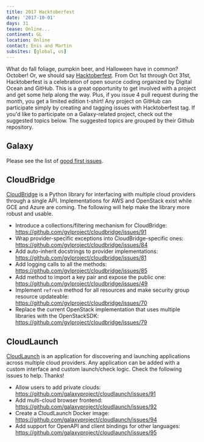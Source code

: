 ```yaml
---
title: 2017 Hacktoberfest
date: '2017-10-01'
days: 31
tease: Online...
continent: GL
location: Online
contact: Enis and Martin
subsites: [global, us]
---
```


What do fall foliage, pumpkin beer, and Halloween have in common? October! Or,
we should say [Hacktoberfest](https://hacktoberfest.digitalocean.com/). From Oct
1st through Oct 31st, Hacktoberfest is a celebration of open source coding
organized by Digital Ocean and GitHub. This is a great opportunity to get
involved with a project and get some help along the way. Plus, if you issue 4
pull request during the month, you get a limited edition t-shirt! Any project on
GitHub can participate simply by creating and tagging issues with Hacktoberfest
tag. If you'd like to participate on a Galaxy-related project, check out the
suggested topics below. The suggested topics are grouped by their Github
repository.

## Galaxy

Please see the list of [good first issues](https://github.com/galaxyproject/galaxy/issues?q=is%3Aissue+is%3Aopen+label%3Ahacktoberfest).

## CloudBridge
[CloudBridge](https://github.com/gvlproject/cloudbridge) is a Python library for
interfacing with multiple cloud providers through a single API. Implementations
for AWS and OpenStack exist while GCE and Azure are coming. The following will
help make the library more robust and usable.

- Introduce a collections/filtering mechanism for CloudBridge: https://github.com/gvlproject/cloudbridge/issues/91
- Wrap provider-specific exceptions into CloudBridge-specific ones: https://github.com/gvlproject/cloudbridge/issues/84
- Add auto-inherit docstrings to provider implementations: https://github.com/gvlproject/cloudbridge/issues/81
- Add logging calls to all the methods: https://github.com/gvlproject/cloudbridge/issues/85
- Add method to import a key pair and expose the public one: https://github.com/gvlproject/cloudbridge/issues/49
- Implement `refresh` method for all resources and make security group resource updateable: https://github.com/gvlproject/cloudbridge/issues/70
- Replace the current OpenStack implementation that uses multiple libraries with the OpenStackSDK: https://github.com/gvlproject/cloudbridge/issues/79

## CloudLaunch
[CloudLaunch](https://github.com/galaxyproject/cloudlaunch/) is an application
for discovering and launching applications across multiple cloud providers.
Any application can be added with a custom interface and custom launch/check logic.
Check the following issues to help. Thanks!

- Allow users to add private clouds: https://github.com/galaxyproject/cloudlaunch/issues/91
- Add multi-cloud browser frontend: https://github.com/galaxyproject/cloudlaunch/issues/92
- Create a CloudLaunch Docker image: https://github.com/galaxyproject/cloudlaunch/issues/94
- Add support for OpenAPI and client bindings for other languages: https://github.com/galaxyproject/cloudlaunch/issues/95
